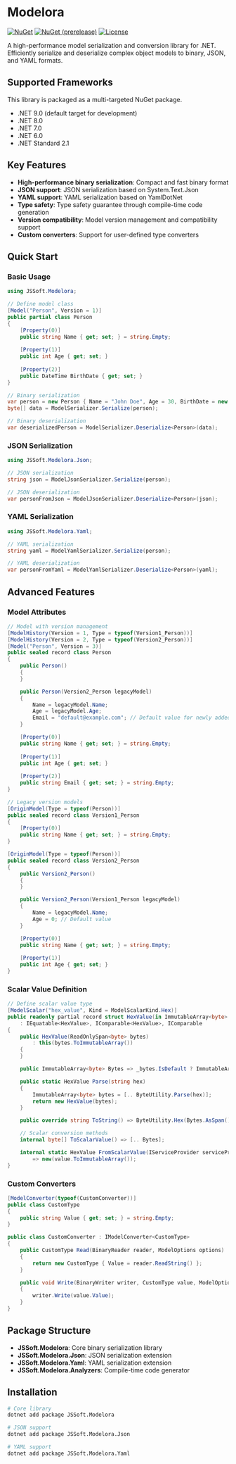 # Modelora

[![NuGet](https://img.shields.io/nuget/v/JSSoft.Modelora.svg?label=release)](https://www.nuget.org/packages/JSSoft.Modelora/)
[![NuGet (prerelease)](https://img.shields.io/nuget/vpre/JSSoft.Modelora.svg?label=preview)](https://www.nuget.org/packages/JSSoft.Modelora/)
[![License](https://img.shields.io/github/license/s2quake/modelora.svg)](https://github.com/s2quake/modelora/blob/main/LICENSE.md)

A high-performance model serialization and conversion library for .NET. Efficiently serialize and deserialize complex object models to binary, JSON, and YAML formats.

## Supported Frameworks

This library is packaged as a multi-targeted NuGet package.

- .NET 9.0 (default target for development)
- .NET 8.0
- .NET 7.0
- .NET 6.0
- .NET Standard 2.1

## Key Features

- **High-performance binary serialization**: Compact and fast binary format
- **JSON support**: JSON serialization based on System.Text.Json
- **YAML support**: YAML serialization based on YamlDotNet
- **Type safety**: Type safety guarantee through compile-time code generation
- **Version compatibility**: Model version management and compatibility support
- **Custom converters**: Support for user-defined type converters

## Quick Start

### Basic Usage

```csharp
using JSSoft.Modelora;

// Define model class
[Model("Person", Version = 1)]
public partial class Person
{
    [Property(0)]
    public string Name { get; set; } = string.Empty;
    
    [Property(1)]
    public int Age { get; set; }
    
    [Property(2)]
    public DateTime BirthDate { get; set; }
}

// Binary serialization
var person = new Person { Name = "John Doe", Age = 30, BirthDate = new DateTime(1994, 1, 1) };
byte[] data = ModelSerializer.Serialize(person);

// Binary deserialization
var deserializedPerson = ModelSerializer.Deserialize<Person>(data);
```

### JSON Serialization

```csharp
using JSSoft.Modelora.Json;

// JSON serialization
string json = ModelJsonSerializer.Serialize(person);

// JSON deserialization
var personFromJson = ModelJsonSerializer.Deserialize<Person>(json);
```

### YAML Serialization

```csharp
using JSSoft.Modelora.Yaml;

// YAML serialization
string yaml = ModelYamlSerializer.Serialize(person);

// YAML deserialization
var personFromYaml = ModelYamlSerializer.Deserialize<Person>(yaml);
```

## Advanced Features

### Model Attributes

```csharp
// Model with version management
[ModelHistory(Version = 1, Type = typeof(Version1_Person))]
[ModelHistory(Version = 2, Type = typeof(Version2_Person))]
[Model("Person", Version = 3)]
public sealed record class Person
{
    public Person()
    {
    }

    public Person(Version2_Person legacyModel)
    {
        Name = legacyModel.Name;
        Age = legacyModel.Age;
        Email = "default@example.com"; // Default value for newly added field
    }

    [Property(0)]
    public string Name { get; set; } = string.Empty;
    
    [Property(1)]
    public int Age { get; set; }
    
    [Property(2)]
    public string Email { get; set; } = string.Empty;
}

// Legacy version models
[OriginModel(Type = typeof(Person))]
public sealed record class Version1_Person
{
    [Property(0)]
    public string Name { get; set; } = string.Empty;
}

[OriginModel(Type = typeof(Person))]
public sealed record class Version2_Person
{
    public Version2_Person()
    {
    }

    public Version2_Person(Version1_Person legacyModel)
    {
        Name = legacyModel.Name;
        Age = 0; // Default value
    }

    [Property(0)]
    public string Name { get; set; } = string.Empty;
    
    [Property(1)]
    public int Age { get; set; }
}
```

### Scalar Value Definition

```csharp
// Define scalar value type
[ModelScalar("hex_value", Kind = ModelScalarKind.Hex)]
public readonly partial record struct HexValue(in ImmutableArray<byte> Bytes)
    : IEquatable<HexValue>, IComparable<HexValue>, IComparable
{
    public HexValue(ReadOnlySpan<byte> bytes)
        : this(bytes.ToImmutableArray())
    {
    }

    public ImmutableArray<byte> Bytes => _bytes.IsDefault ? ImmutableArray.Create(Array.Empty<byte>()) : _bytes;

    public static HexValue Parse(string hex)
    {
        ImmutableArray<byte> bytes = [.. ByteUtility.Parse(hex)];
        return new HexValue(bytes);
    }

    public override string ToString() => ByteUtility.Hex(Bytes.AsSpan());

    // Scalar conversion methods
    internal byte[] ToScalarValue() => [.. Bytes];

    internal static HexValue FromScalarValue(IServiceProvider serviceProvider, byte[] value)
        => new(value.ToImmutableArray());
}
```

### Custom Converters

```csharp
[ModelConverter(typeof(CustomConverter))]
public class CustomType
{
    public string Value { get; set; } = string.Empty;
}

public class CustomConverter : IModelConverter<CustomType>
{
    public CustomType Read(BinaryReader reader, ModelOptions options)
    {
        return new CustomType { Value = reader.ReadString() };
    }

    public void Write(BinaryWriter writer, CustomType value, ModelOptions options)
    {
        writer.Write(value.Value);
    }
}
```

## Package Structure

- **JSSoft.Modelora**: Core binary serialization library
- **JSSoft.Modelora.Json**: JSON serialization extension
- **JSSoft.Modelora.Yaml**: YAML serialization extension
- **JSSoft.Modelora.Analyzers**: Compile-time code generator

## Installation

```bash
# Core library
dotnet add package JSSoft.Modelora

# JSON support
dotnet add package JSSoft.Modelora.Json

# YAML support
dotnet add package JSSoft.Modelora.Yaml
```
